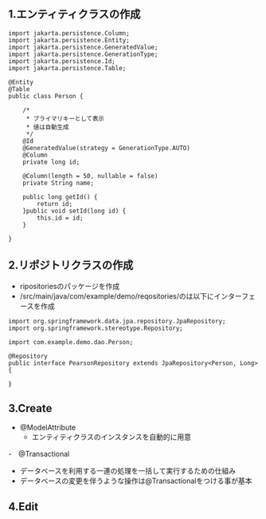 ## 1.エンティティクラスの作成
```
import jakarta.persistence.Column;
import jakarta.persistence.Entity;
import jakarta.persistence.GeneratedValue;
import jakarta.persistence.GenerationType;
import jakarta.persistence.Id;
import jakarta.persistence.Table;

@Entity
@Table
public class Person {

	/*
	 * プライマリキーとして表示
	 * 値は自動生成
	 */
	@Id
	@GeneratedValue(strategy = GenerationType.AUTO)
	@Column
	private long id;
	
	@Column(length = 50, nullable = false)
	private String name;

    public long getId() {
		return id;
	}public void setId(long id) {
		this.id = id;
	}

}
```

## 2.リポジトリクラスの作成
- ripositoriesのパッケージを作成
- /src/main/java/com/example/demo/reqositories/のは以下にインターフェースを作成
```
import org.springframework.data.jpa.repository.JpaRepository;
import org.springframework.stereotype.Repository;

import com.example.demo.dao.Person;

@Repository
public interface PearsonRepository extends JpaRepository<Person, Long>{

}
```

## 3.Create
- @ModelAttribute
  - エンティティクラスのインスタンスを自動的に用意

-　@Transactional
  - データベースを利用する一連の処理を一括して実行するための仕組み
  - データベースの変更を伴うような操作は@Transactionalをつける事が基本
  
## 4.Edit